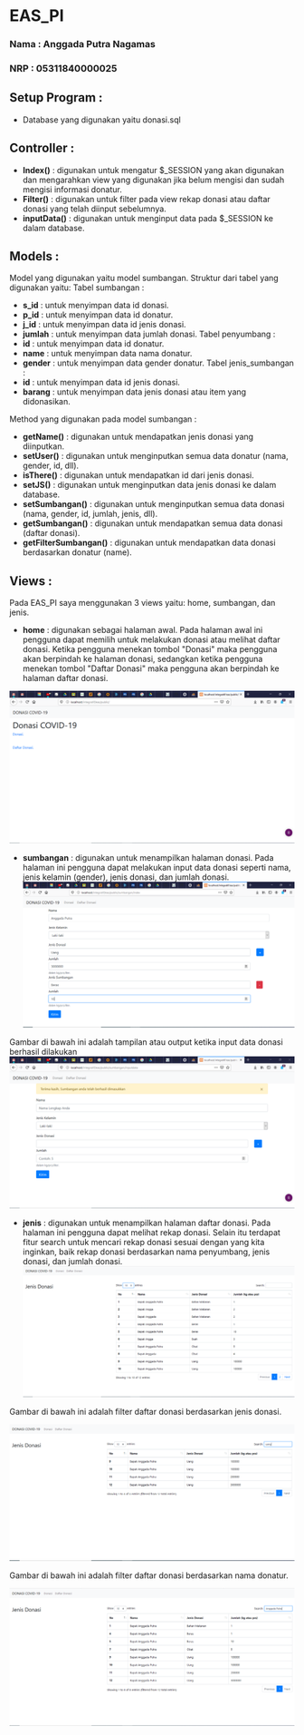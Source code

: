 # EAS_PI
### Nama : Anggada Putra Nagamas
### NRP  : 05311840000025

## **Setup Program :**
* Database yang digunakan yaitu donasi.sql

## **Controller :**
* **Index()** : digunakan untuk mengatur $_SESSION yang akan digunakan dan mengarahkan view yang digunakan jika belum mengisi dan sudah mengisi informasi donatur.
* **Filter()** : digunakan untuk filter pada view rekap donasi atau daftar donasi yang telah diinput sebelumnya.
* **inputData()** : digunakan untuk menginput data pada $_SESSION ke dalam database.

## **Models :**
Model yang digunakan yaitu model sumbangan.
Struktur dari tabel yang digunakan yaitu:
Tabel sumbangan :
  * **s_id** : untuk menyimpan data id donasi.
  * **p_id** : untuk menyimpan data id donatur.
  * **j_id** : untuk menyimpan data id jenis donasi.
  * **jumlah** : untuk menyimpan data jumlah donasi.
Tabel penyumbang :
  * **id** : untuk menyimpan data id donatur.
  * **name** : untuk menyimpan data nama donatur.
  * **gender** : untuk menyimpan data gender donatur.
Tabel jenis_sumbangan :
  * **id** : untuk menyimpan data id jenis donasi.
  * **barang** : untuk menyimpan data jenis donasi atau item yang didonasikan. 

Method yang digunakan pada model sumbangan :
  * **getName()** : digunakan untuk mendapatkan jenis donasi yang diinputkan.
  * **setUser()** : digunakan untuk menginputkan semua data donatur (nama, gender, id, dll). 
  * **isThere()** : digunakan untuk mendapatkan id dari jenis donasi.
  * **setJS()** : digunakan untuk menginputkan data jenis donasi ke dalam database.
  * **setSumbangan()** : digunakan untuk menginputkan semua data donasi (nama, gender, id, jumlah, jenis, dll).
  * **getSumbangan()** : digunakan untuk mendapatkan semua data donasi (daftar donasi).
  * **getFilterSumbangan()** : digunakan untuk mendapatkan data donasi berdasarkan donatur (name).
  
## **Views :**
Pada EAS_PI saya menggunakan 3 views yaitu: home, sumbangan, dan jenis.
* **home** : digunakan sebagai halaman awal. Pada halaman awal ini pengguna dapat memilih untuk melakukan donasi atau melihat daftar donasi. Ketika pengguna menekan tombol "Donasi" maka pengguna akan berpindah ke halaman donasi, sedangkan ketika pengguna menekan tombol "Daftar Donasi" maka pengguna akan berpindah ke halaman daftar donasi.

![alt text](https://github.com/anggadaputra11319/EAS_PI/blob/master/screenshoteas/eashome.PNG)

* **sumbangan** : digunakan untuk menampilkan halaman donasi. Pada halaman ini pengguna dapat melakukan input data donasi seperti nama, jenis kelamin (gender), jenis donasi, dan jumlah donasi.
![alt text](https://github.com/anggadaputra11319/EAS_PI/blob/master/screenshoteas/eassumbang.PNG)

Gambar di bawah ini adalah tampilan atau output ketika input data donasi berhasil dilakukan
![alt text](https://github.com/anggadaputra11319/EAS_PI/blob/master/screenshoteas/eassumbanganinput.PNG)

* **jenis** : digunakan untuk menampilkan halaman daftar donasi. Pada halaman ini pengguna dapat melihat rekap donasi. Selain itu terdapat fitur search untuk mencari rekap donasi sesuai dengan yang kita inginkan, baik rekap donasi berdasarkan nama penyumbang, jenis donasi, dan jumlah donasi.
![alt text](https://github.com/anggadaputra11319/EAS_PI/blob/master/screenshoteas/easjenis.PNG)

Gambar di bawah ini adalah filter daftar donasi berdasarkan jenis donasi.

![alt text](https://github.com/anggadaputra11319/EAS_PI/blob/master/screenshoteas/easjenis2.PNG)

Gambar di bawah ini adalah filter daftar donasi berdasarkan nama donatur.

![alt text](https://github.com/anggadaputra11319/EAS_PI/blob/master/screenshoteas/easjenis3.PNG)
